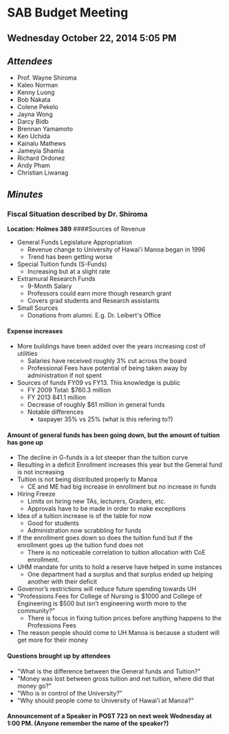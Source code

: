 # SAB Budget Meeting
## Wednesday October 22, 2014 5:05 PM

## *Attendees*
* Prof. Wayne Shiroma
* Kaleo Norman
* Kenny Luong
* Bob Nakata
* Colene Pekelo
* Jayna Wong
* Darcy Bidb
* Brennan Yamamoto
* Ken Uchida
* Kainalu Mathews
* Jameyia Shamia
* Richard Ordonez
* Andy Pham
* Christian Liwanag

## *Minutes*
### Fiscal Situation described by Dr. Shiroma 
**Location: Holmes 389**
####Sources of Revenue 
* General Funds Legislature Appropriation
	- Revenue change to University of Hawai'i Manoa began in 1996
	- Trend has been getting worse 
* Special Tuition funds (S-Funds)
	- Increasing but at a slight rate
* Extramural Research Funds
	- 9-Month Salary
	- Professors could earn more though research grant
	- Covers grad students and Research assistants
* Small Sources
	- Donations from alumni. E.g. Dr. Leibert's Office
#### Expense increases
* More buildings have been added over the years increasing cost of utilities 
  - Salaries have received roughly 3% cut across the board
  - Professional Fees have potential of being taken away by administration if not spent
* Sources of funds FY09 vs FY13. This knowledge is public
  - FY 2009 Total: $760.3 million
  - FY 2013 841.1 million
  - Decrease of roughly $61 million in general funds
  - Notable differences
	- taxpayer 35% vs 25% (what is this refering to?)

#### Amount of general funds has been going down, but the amount of tuition has gone up
* The decline in G-funds is a lot steeper than the tuition curve
* Resulting  in a deficit Enrollment increases this year but the General fund is not increasing
* Tuition is not being distributed properly to Manoa
  - CE and ME had big increase in enrollment but no increase in funds
* Hiring Freeze 
  - Limits on hiring new TAs, lecturers, Graders, etc.
  - Approvals have to be made in order to make exceptions  
* Idea of a tuition increase is of the table for now
  - Good for students
  - Administration now scrabbling for funds
* If the enrollment goes down so does the tuition fund but if the enrollment goes up the tuition fund does not
  - There is no noticeable correlation to tuition allocation with CoE enrollment.
* UHM mandate for units to hold a reserve have helped in some instances
  - One department had a surplus and that surplus ended up helping another with their deficit
* Governor’s restrictions will reduce future spending towards UH
* "Professions Fees for College of Nursing is $1000 and College of Engineering is $500 but isn’t engineering worth more to the community?"
  - There is  focus in fixing tuition prices before anything happens to the Professions Fees 
* The reason people should come to UH Manoa is because a student will get more for their money
#### Questions brought up by attendees
* "What is the difference between the General funds and Tuition?"
* "Money was lost between gross tuition and net tuition, where did that money go?"
* "Who is in control of the University?"
* "Why should people come to University of Hawai’i at Manoa?"

#### Announcement of a Speaker in POST 723 on next week Wednesday at 1:00 PM. (Anyone remember the name of the speaker?)

